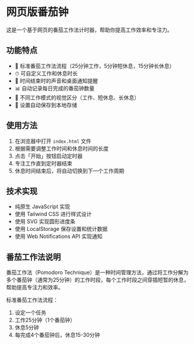 # 网页版番茄钟

这是一个基于网页的番茄工作法计时器，帮助你提高工作效率和专注力。

## 功能特点

- 🍅 标准番茄工作法流程（25分钟工作，5分钟短休息，15分钟长休息）
- ⏱ 可自定义工作和休息时长
- 🔔 时间结束时的声音和桌面通知提醒
- 📊 自动记录每日完成的番茄钟数量
- 🌙 不同工作模式的视觉区分（工作、短休息、长休息）
- 💾 设置自动保存到本地存储

## 使用方法

1. 在浏览器中打开 `index.html` 文件
2. 根据需要调整工作时间和休息时间的长度
3. 点击「开始」按钮启动定时器
4. 专注工作直到定时器结束
5. 休息时间结束后，将自动切换到下一个工作周期

## 技术实现

- 纯原生 JavaScript 实现
- 使用 Tailwind CSS 进行样式设计
- 使用 SVG 实现圆形进度条
- 使用 LocalStorage 保存设置和统计数据
- 使用 Web Notifications API 实现通知

## 番茄工作法说明

番茄工作法（Pomodoro Technique）是一种时间管理方法，通过将工作分解为多个番茄钟（通常为25分钟）的工作时段，每个工作时段之间穿插短暂的休息，帮助提高专注力和效率。

标准番茄工作法流程：
1. 设定一个任务
2. 工作25分钟（1个番茄钟）
3. 休息5分钟
4. 每完成4个番茄钟后，休息15-30分钟 